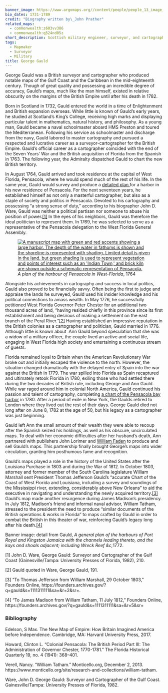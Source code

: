 ```yaml
---
banner_image: https://www.argomaps.org//content/people/people_13_image_compress_100.jpg
bio_dates: 1731-1789
credit: "Biography written by\_John Prather"
related_maps:
  - commonwealth:z603vv386
  - commonwealth:q524nd05z
short_description: Scottish military engineer, surveyor, and cartographer
tags:
  - Mapmaker
  - Surveyor
  - Military
title: George Gauld
---
```

<p>George Gauld was a British surveyor and cartographer who produced notable maps of the Gulf Coast and the Caribbean in the mid-eighteenth century. Though of great quality and possessing an incredible degree of accuracy, Gauld&rsquo;s maps, much like the man himself, existed in relative obscurity on the margins of the British Empire until after his death in 1782.</p>

<p>Born in Scotland in 1732, Gauld entered the world in a time of Enlightenment and British expansion overseas. While little is known of Gauld&rsquo;s early years, he studied at Scotland&rsquo;s King&rsquo;s College, receiving high marks and displaying particular talent in mathematics, natural history, and philosophy. As a young man, Gauld became a naval schoolmaster aboard HMS Preston and toured the Mediterranean. Following his service as schoolmaster and discharge from the navy, Gauld labored to master cartography and pursued a respected and lucrative career as a surveyor-cartographer for the British Empire. Gauld&rsquo;s official career as a cartographer coincided with the end of the Seven Years&rsquo; War and the British acquisition of Florida from the Spanish in 1763. The following year, the Admiralty dispatched Gauld to chart the new British territory.</p>

<p>In August 1764, Gauld arrived and took residence at the capital of West Florida, Pensacola, where he would spend much of the rest of his life. In the same year, Gauld would survey and produce a <a href="/maps/commonwealth:q524nd05z">detailed plan </a>for a harbor in his new residence of Pensacola.&nbsp;For the next seventeen years, he established himself as not only a masterful cartographer, but also as a staple of society and politics in Pensacola. Devoted to his cartography and possessing &ldquo;a strong sense of duty,&rdquo; according to his biographer John D. Ware, Gauld was neither a political partisan nor someone to abuse his position of power.<a href="#fn1">[1]</a> In the eyes of his neighbors, Gauld was therefore the ideal politician to represent them. In 1769, he was selected to serve as a representative of the Pensacola delegation to the West Florida General Assembly.</p>

<figure class="img_left_50"><a href="/maps/commonwealth:q524nd05z"><img alt="A manuscript map with green and red accents showing a large harbor. The depth of the water in fathoms is shown and the shoreline is represented with shading. Limited detail is given in the land, but green shading is used to represent vegetation and points of interest such as an 'Indian Town,' and brick kiln are shown outside a schematic representation of Pensacola." src="https://iiif.digitalcommonwealth.org/iiif/2/commonwealth:q524nd067/full/790,/0/default.jpg" /></a>

<figcaption><em>A plan of the harbour of Pensacola in West-Florida</em>, 1764</figcaption>
</figure>

<p>Alongside his achievements in cartography and success in local politics, Gauld also proved to be financially savvy. Often being the first to judge and appraise the lands he surveyed, Gauld used his insider knowledge and his political connections to amass wealth. In May 1776, he successfully petitioned West Florida Governor Peter Chester for an additional two thousand acres of land, &ldquo;having resided chiefly in this province since its first establishment and being desirous of making a settlement on the east branch of the Peral River.&rdquo;<a href="#fn2">[2]</a> Having established an impressive reputation in the British colonies as a cartographer and politician, Gauld married in 1776. Although little is known about &nbsp;Ann Gauld beyond speculation that she was a widow of a military officer, the couple lived an active and social life, engaging in West Florida high society and entertaining a continuous stream of guests.</p>

<p>Florida remained loyal to Britain when the American Revolutionary War broke out and initially escaped the violence to the north. However, the situation changed dramatically with the delayed entry of Spain into the war against the British in 1779. The war spilled into Florida as Spain recaptured and ultimately retook Florida in 1780, exiling those who had settled there during the two decades of British rule, including George and Ann Gauld. While war raged around him in colonial North America, Gauld continued his passion and talent of cartography, completing <a href="/maps/commonwealth:z603vv386">a chart of the Pensacola bay harbor</a> in 1780.&nbsp;After a period of exile in New York, the Gaulds retired to London where they lived out the rest of their days. George Gauld died not long after on June 8, 1782 at the age of 50, but his legacy as a cartographer was just beginning.</p>

<p>Gauld left Ann the small amount of their wealth they were able to recoup after the Spanish seized his holdings, as well as his obscure, uncirculated maps. To deal with her economic difficulties after her husband&rsquo;s death, Ann partnered with publishers John Lorimer and <a href="/people/william-faden">William Faden</a> to produce and sell Gauld&rsquo;s maps. This partnership finally brought George&rsquo;s maps into wider circulation, granting him posthumous fame and recognition.</p>

<p>Gauld&rsquo;s maps played a role in the history of the United States after the Louisiana Purchase in 1803 and during the War of 1812. In October 1803, attorney and former member of the South Carolina legislature William Marshall sent President Thomas Jefferson Gauld&rsquo;s &ldquo;accurate Chart of the Coast of West Florida and Louisiana, including a survey and soundings of the Mississippi river, extending, considerably above New Orleans&rdquo; to aid the executive in navigating and understanding the newly acquired territory.<a href="#fn3">[3]</a> Gauld&rsquo;s map made another resurgence during James Madison&rsquo;s presidency. In July 1812, Madison&rsquo;s friend and informal naval advisor, William Tatham, stressed to the president the need to produce &ldquo;similar documents of the British operations &amp; works in Florida&rdquo; to maps crafted by Gauld in order to combat the British in this theater of war, reinforcing Gauld&rsquo;s legacy long after his death.<a href="#fn4">[4]</a></p>

<p>Banner image: detail from Gauld,&nbsp;<em>A general plan of the harbours of Port Royal and Kingston Jamaica with the channels leading thereto, and the kays and shoals adjacent; including Wreck Reef &amp;c,</em>1772.</p>

<p><a name="fn1">[1]</a> John D. Ware, George Gauld: Surveyor and Cartographer of the Gulf Coast (Gainesville/Tampa: University Presses of Florida, 1982), 210.</p>

<p><a name="fn2">[2]</a> Gauld quoted in Ware, George Gauld, 191.</p>

<p><a name="fn3">[3]</a> &ldquo;To Thomas Jefferson from William Marshall, 29 October 1803,&rdquo; Founders Online, https://founders.archives.gov/?q=gauld&amp;s=1111311111&amp;sa=&amp;r=2&amp;sr=.</p>

<p><a name="fn4">[4]</a> &ldquo;To James Madison from William Tatham, 11 July 1812,&rdquo; Founders Online, https://founders.archives.gov/?q=gauld&amp;s=1111311111&amp;sa=&amp;r=5&amp;sr=</p>

### Bibliography

<p>Edelson, S Max.&nbsp;The New Map of Empire: How Britain Imagined America before Independence. Cambridge, MA: Harvard University Press, 2017.</p>

<p>Howard, Clinton L. &ldquo;Colonial Pensacola: The British Period Part III: The Administration of Governor Chester, 1770-1781.&rdquo;&nbsp;The Florida Historical Quarterly&nbsp;19, no. 4 (1941): 368&ndash;401.</p>

<p>Verell, Nancy. &ldquo;William Tatham.&rdquo;&nbsp;Monticello.org, December 2, 2013. https://www.monticello.org/site/research-and-collections/william-tatham.</p>

<p>Ware, John D.&nbsp;George Gauld: Surveyor and Cartographer of the Gulf Coast. Gainesville/Tampa: University Presses of Florida, 1982.</p>

